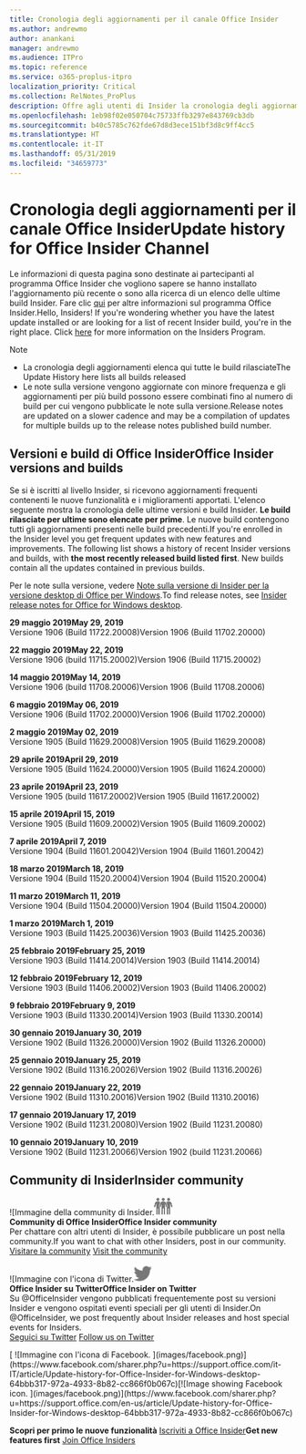```yaml
---
title: Cronologia degli aggiornamenti per il canale Office Insider
ms.author: andrewmo
author: anankani
manager: andrewmo
ms.audience: ITPro
ms.topic: reference
ms.service: o365-proplus-itpro
localization_priority: Critical
ms.collection: RelNotes_ProPlus
description: Offre agli utenti di Insider la cronologia degli aggiornamenti relativi alle versioni pubblicate nel circuito Insider Fast di Canale mensile per desktop Windows
ms.openlocfilehash: 1eb98f02e050704c75733ffb3297e843769cb3db
ms.sourcegitcommit: b40c5785c762fde67d8d3ece151bf3d8c9ff4cc5
ms.translationtype: HT
ms.contentlocale: it-IT
ms.lasthandoff: 05/31/2019
ms.locfileid: "34659773"
---
```

# <a name="update-history-for-office-insider-channel"></a><span data-ttu-id="0595a-103">Cronologia degli aggiornamenti per il canale Office Insider</span><span class="sxs-lookup"><span data-stu-id="0595a-103">Update history for Office Insider Channel</span></span>

<span data-ttu-id="0595a-p101">Le informazioni di questa pagina sono destinate ai partecipanti al programma Office Insider che vogliono sapere se hanno installato l'aggiornamento più recente o sono alla ricerca di un elenco delle ultime build Insider. Fare clic [qui](https://insider.office.com/) per altre informazioni sul programma Office Insider.</span><span class="sxs-lookup"><span data-stu-id="0595a-p101">Hello, Insiders! If you're wondering whether you have the latest update installed or are looking for a list of recent Insider build, you're in the right place. Click [here](https://insider.office.com/) for more information on the Insiders Program.</span></span>

> [!NOTE]
> - <span data-ttu-id="0595a-107">La cronologia degli aggiornamenti elenca qui tutte le build rilasciate</span><span class="sxs-lookup"><span data-stu-id="0595a-107">The Update History here lists all builds released</span></span>
> - <span data-ttu-id="0595a-108">Le note sulla versione vengono aggiornate con minore frequenza e gli aggiornamenti per più build possono essere combinati fino al numero di build per cui vengono pubblicate le note sulla versione.</span><span class="sxs-lookup"><span data-stu-id="0595a-108">Release notes are updated on a slower cadence and may be a compilation of updates for multiple builds up to the release notes published build number.</span></span>



## <a name="office-insider-versions-and-builds"></a><span data-ttu-id="0595a-109">Versioni e build di Office Insider</span><span class="sxs-lookup"><span data-stu-id="0595a-109">Office Insider versions and builds</span></span>

<span data-ttu-id="0595a-p102">Se si è iscritti al livello Insider, si ricevono aggiornamenti frequenti contenenti le nuove funzionalità e i miglioramenti apportati. L'elenco seguente mostra la cronologia delle ultime versioni e build Insider. **Le build rilasciate per ultime sono elencate per prime**. Le nuove build contengono tutti gli aggiornamenti presenti nelle build precedenti.</span><span class="sxs-lookup"><span data-stu-id="0595a-p102">If you're enrolled in the Insider level you get frequent updates with new features and improvements. The following list shows a history of recent Insider versions and builds, with **the most recently released build listed first**. New builds contain all the updates contained in previous builds.</span></span> 

<span data-ttu-id="0595a-113">Per le note sulla versione, vedere [Note sulla versione di Insider per la versione desktop di Office per Windows](https://docs.microsoft.com/it-IT/OfficeUpdates/release-notes-office-insider).</span><span class="sxs-lookup"><span data-stu-id="0595a-113">To find release notes, see [Insider release notes for Office for Windows desktop](https://docs.microsoft.com/en-us/OfficeUpdates/release-notes-office-insider).</span></span>

[//]: # (NON RIMUOVERE)


<span data-ttu-id="0595a-115">**29 maggio 2019**</span><span class="sxs-lookup"><span data-stu-id="0595a-115">**May 29, 2019**</span></span><br/>
<span data-ttu-id="0595a-116">Versione 1906 (Build 11722.20008)</span><span class="sxs-lookup"><span data-stu-id="0595a-116">Version 1906 (Build 11702.20000)</span></span><br/>

<span data-ttu-id="0595a-117">**22 maggio 2019**</span><span class="sxs-lookup"><span data-stu-id="0595a-117">**May 22, 2019**</span></span><br/> <span data-ttu-id="0595a-118">Versione 1906 (build 11715.20002)</span><span class="sxs-lookup"><span data-stu-id="0595a-118">Version 1906 (Build 11715.20002)</span></span><br/> 

<span data-ttu-id="0595a-119">**14 maggio 2019**</span><span class="sxs-lookup"><span data-stu-id="0595a-119">**May 14, 2019**</span></span><br/> <span data-ttu-id="0595a-120">Versione 1906 (build 11708.20006)</span><span class="sxs-lookup"><span data-stu-id="0595a-120">Version 1906 (Build 11708.20006)</span></span><br/>

<span data-ttu-id="0595a-121">**6 maggio 2019**</span><span class="sxs-lookup"><span data-stu-id="0595a-121">**May 06, 2019**</span></span><br/>
<span data-ttu-id="0595a-122">Versione 1906 (Build 11702.20000)</span><span class="sxs-lookup"><span data-stu-id="0595a-122">Version 1906 (Build 11702.20000)</span></span><br/>

<span data-ttu-id="0595a-123">**2 maggio 2019**</span><span class="sxs-lookup"><span data-stu-id="0595a-123">**May 02, 2019**</span></span><br/>
<span data-ttu-id="0595a-124">Versione 1905 (Build 11629.20008)</span><span class="sxs-lookup"><span data-stu-id="0595a-124">Version 1905 (Build 11629.20008)</span></span><br/>

<span data-ttu-id="0595a-125">**29 aprile 2019**</span><span class="sxs-lookup"><span data-stu-id="0595a-125">**April 29, 2019**</span></span><br/>
<span data-ttu-id="0595a-126">Versione 1905 (Build 11624.20000)</span><span class="sxs-lookup"><span data-stu-id="0595a-126">Version 1905 (Build 11624.20000)</span></span><br/>

<span data-ttu-id="0595a-127">**23 aprile 2019**</span><span class="sxs-lookup"><span data-stu-id="0595a-127">**April 23, 2019**</span></span><br/> <span data-ttu-id="0595a-128">Versione 1905 (build 11617.20002)</span><span class="sxs-lookup"><span data-stu-id="0595a-128">Version 1905 (Build 11617.20002)</span></span><br/>

<span data-ttu-id="0595a-129">**15 aprile 2019**</span><span class="sxs-lookup"><span data-stu-id="0595a-129">**April 15, 2019**</span></span><br/> <span data-ttu-id="0595a-130">Versione 1905 (Build 11609.20002)</span><span class="sxs-lookup"><span data-stu-id="0595a-130">Version 1905 (Build 11609.20002)</span></span><br/>

<span data-ttu-id="0595a-131">**7 aprile 2019**</span><span class="sxs-lookup"><span data-stu-id="0595a-131">**April 7, 2019**</span></span><br/> <span data-ttu-id="0595a-132">Versione 1904 (Build 11601.20042)</span><span class="sxs-lookup"><span data-stu-id="0595a-132">Version 1904 (Build 11601.20042)</span></span><br/>

<span data-ttu-id="0595a-133">**18 marzo 2019**</span><span class="sxs-lookup"><span data-stu-id="0595a-133">**March 18, 2019**</span></span><br/> <span data-ttu-id="0595a-134">Versione 1904 (Build 11520.20004)</span><span class="sxs-lookup"><span data-stu-id="0595a-134">Version 1904 (Build 11520.20004)</span></span><br/>

<span data-ttu-id="0595a-135">**11 marzo 2019**</span><span class="sxs-lookup"><span data-stu-id="0595a-135">**March 11, 2019**</span></span><br/> <span data-ttu-id="0595a-136">Versione 1904 (Build 11504.20000)</span><span class="sxs-lookup"><span data-stu-id="0595a-136">Version 1904 (Build 11504.20000)</span></span><br/>

<span data-ttu-id="0595a-137">**1 marzo 2019**</span><span class="sxs-lookup"><span data-stu-id="0595a-137">**March 1, 2019**</span></span><br/> <span data-ttu-id="0595a-138">Versione 1903 (Build 11425.20036)</span><span class="sxs-lookup"><span data-stu-id="0595a-138">Version 1903 (Build 11425.20036)</span></span><br/> 

<span data-ttu-id="0595a-139">**25 febbraio 2019**</span><span class="sxs-lookup"><span data-stu-id="0595a-139">**February 25, 2019**</span></span><br/> <span data-ttu-id="0595a-140">Versione 1903 (Build 11414.20014)</span><span class="sxs-lookup"><span data-stu-id="0595a-140">Version 1903 (Build 11414.20014)</span></span><br/> 

<span data-ttu-id="0595a-141">**12 febbraio 2019**</span><span class="sxs-lookup"><span data-stu-id="0595a-141">**February 12, 2019**</span></span><br/> <span data-ttu-id="0595a-142">Versione 1903 (Build 11406.20002)</span><span class="sxs-lookup"><span data-stu-id="0595a-142">Version 1903 (Build 11406.20002)</span></span><br/> 

<span data-ttu-id="0595a-143">**9 febbraio 2019**</span><span class="sxs-lookup"><span data-stu-id="0595a-143">**February 9, 2019**</span></span><br/> <span data-ttu-id="0595a-144">Versione 1903 (Build 11330.20014)</span><span class="sxs-lookup"><span data-stu-id="0595a-144">Version 1903 (Build 11330.20014)</span></span><br/> 

<span data-ttu-id="0595a-145">**30 gennaio 2019**</span><span class="sxs-lookup"><span data-stu-id="0595a-145">**January 30, 2019**</span></span><br/> <span data-ttu-id="0595a-146">Versione 1902 (Build 11326.20000)</span><span class="sxs-lookup"><span data-stu-id="0595a-146">Version 1902 (Build 11326.20000)</span></span><br/> 

<span data-ttu-id="0595a-147">**25 gennaio 2019**</span><span class="sxs-lookup"><span data-stu-id="0595a-147">**January 25, 2019**</span></span><br/> <span data-ttu-id="0595a-148">Versione 1902 (Build 11316.20026)</span><span class="sxs-lookup"><span data-stu-id="0595a-148">Version 1902 (Build 11316.20026)</span></span><br/> 

<span data-ttu-id="0595a-149">**22 gennaio 2019**</span><span class="sxs-lookup"><span data-stu-id="0595a-149">**January 22, 2019**</span></span><br/> <span data-ttu-id="0595a-150">Versione 1902 (Build 11310.20016)</span><span class="sxs-lookup"><span data-stu-id="0595a-150">Version 1902 (Build 11310.20016)</span></span><br/> 

<span data-ttu-id="0595a-151">**17 gennaio 2019**</span><span class="sxs-lookup"><span data-stu-id="0595a-151">**January 17, 2019**</span></span><br/> <span data-ttu-id="0595a-152">Versione 1902 (Build 11231.20080)</span><span class="sxs-lookup"><span data-stu-id="0595a-152">Version 1902 (Build 11231.20080)</span></span><br/>

<span data-ttu-id="0595a-153">**10 gennaio 2019**</span><span class="sxs-lookup"><span data-stu-id="0595a-153">**January 10, 2019**</span></span><br/> <span data-ttu-id="0595a-154">Versione 1902 (Build 11231.20066)</span><span class="sxs-lookup"><span data-stu-id="0595a-154">Version 1902 (build 11231.20066)</span></span><br/> 


## <a name="insider-community"></a><span data-ttu-id="0595a-155">Community di Insider</span><span class="sxs-lookup"><span data-stu-id="0595a-155">Insider community</span></span>

<span data-ttu-id="0595a-156">![Immagine della community di Insider.</span><span class="sxs-lookup"><span data-stu-id="0595a-156">![Image showing insider community.</span></span> ](images/insidercommunity.png) <br/>
<span data-ttu-id="0595a-157">**Community di Office Insider**</span><span class="sxs-lookup"><span data-stu-id="0595a-157">**Office Insider community**</span></span><br/> <span data-ttu-id="0595a-158">Per chattare con altri utenti di Insider, è possibile pubblicare un post nella community.</span><span class="sxs-lookup"><span data-stu-id="0595a-158">If you want to chat with other Insiders, post in our community.</span></span><br/><span data-ttu-id="0595a-159"> 
[Visitare la community](https://go.microsoft.com/fwlink/?linkid=843493)</span><span class="sxs-lookup"><span data-stu-id="0595a-159"> 
[Visit the community](https://go.microsoft.com/fwlink/?linkid=843493)</span></span><br/> 

<span data-ttu-id="0595a-160">![Immagine con l'icona di Twitter.</span><span class="sxs-lookup"><span data-stu-id="0595a-160">![Image showing twitter icon.</span></span> ](images/twitter.png)<br/>
<span data-ttu-id="0595a-161">**Office Insider su Twitter**</span><span class="sxs-lookup"><span data-stu-id="0595a-161">**Office Insider on Twitter**</span></span><br/> <span data-ttu-id="0595a-162">Su @OfficeInsider vengono pubblicati frequentemente post su versioni Insider e vengono ospitati eventi speciali per gli utenti di Insider.</span><span class="sxs-lookup"><span data-stu-id="0595a-162">On @OfficeInsider, we post frequently about Insider releases and host special events for Insiders.</span></span><br/><span data-ttu-id="0595a-163"> 
[Seguici su Twitter](https://go.microsoft.com/fwlink/?linkid=717717)</span><span class="sxs-lookup"><span data-stu-id="0595a-163"> 
[Follow us on Twitter](https://go.microsoft.com/fwlink/?linkid=717717)</span></span><br/> 

<span data-ttu-id="0595a-164">
  [
  ![Immagine con l'icona di Facebook. ](images/facebook.png)](https://www.facebook.com/sharer.php?u=https://support.office.com/it-IT/article/Update-history-for-Office-Insider-for-Windows-desktop-64bbb317-972a-4933-8b82-cc866f0b067c)</span><span class="sxs-lookup"><span data-stu-id="0595a-164">[![Image showing Facebook icon. ](images/facebook.png)](https://www.facebook.com/sharer.php?u=https://support.office.com/en-us/article/Update-history-for-Office-Insider-for-Windows-desktop-64bbb317-972a-4933-8b82-cc866f0b067c)</span></span>


<span data-ttu-id="0595a-165">**Scopri per primo le nuove funzionalità**
[Iscriviti a Office Insider](https://insider.office.com/)</span><span class="sxs-lookup"><span data-stu-id="0595a-165">**Get new features first**
[Join Office Insiders](https://insider.office.com/)</span></span>